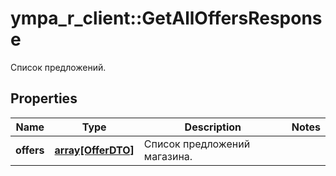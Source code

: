 # ympa_r_client::GetAllOffersResponse

Список предложений.

## Properties
Name | Type | Description | Notes
------------ | ------------- | ------------- | -------------
**offers** | [**array[OfferDTO]**](OfferDTO.md) | Список предложений магазина. | 


